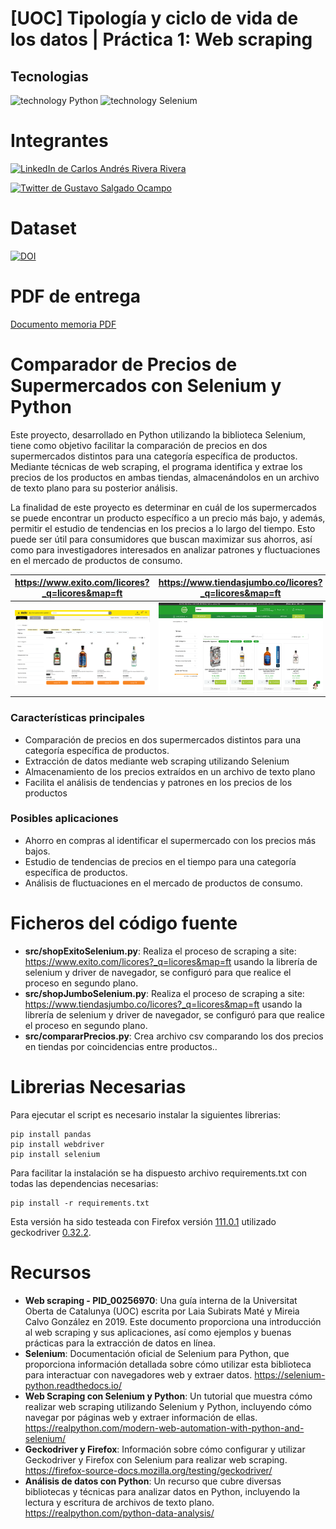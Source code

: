 # [UOC] Tipología y ciclo de vida de los datos | Práctica 1: Web scraping 

## Tecnologias

![technology Python](https://img.shields.io/badge/Python-3.x-blue.svg) ![technology Selenium](https://img.shields.io/badge/-Selenium-green?style=flat&logo=Selenium&logoColor=white)

# Integrantes

[![LinkedIn de Carlos Andrés Rivera Rivera](https://img.shields.io/badge/LinkedIn-Carlos_Andrés_Rivera_Rivera-blue?logo=linkedin&style=social)](https://www.linkedin.com/in/carlos-andres-rivera-rivera-72213069/)

[![Twitter de Gustavo Salgado Ocampo](https://img.shields.io/badge/Twitter-Gustavo_Salgado_Ocampo-blue?logo=twitter&style=social)](https://twitter.com/edgaso)

# Dataset

[![DOI](https://zenodo.org/badge/DOI/10.5281/zenodo.7859422.svg)](https://doi.org/10.5281/zenodo.7859422)

# PDF de entrega

[Documento memoria PDF](Practica1.pdf)

# Comparador de Precios de Supermercados con Selenium y Python

Este proyecto, desarrollado en Python utilizando la biblioteca Selenium, tiene como objetivo facilitar la comparación de precios en dos supermercados distintos para una categoría específica de productos. Mediante técnicas de web scraping, el programa identifica y extrae los precios de los productos en ambas tiendas, almacenándolos en un archivo de texto plano para su posterior análisis.

La finalidad de este proyecto es determinar en cuál de los supermercados se puede encontrar un producto específico a un precio más bajo, y además, permitir el estudio de tendencias en los precios a lo largo del tiempo. Esto puede ser útil para consumidores que buscan maximizar sus ahorros, así como para investigadores interesados en analizar patrones y fluctuaciones en el mercado de productos de consumo.

| https://www.exito.com/licores?_q=licores&map=ft| https://www.tiendasjumbo.co/licores?_q=licores&map=ft |
|-------|----------|
| ![img.png](img.png) | ![img_1.png](img_1.png) | 

### Características principales
* Comparación de precios en dos supermercados distintos para una categoría específica de productos.
* Extracción de datos mediante web scraping utilizando Selenium
* Almacenamiento de los precios extraídos en un archivo de texto plano
* Facilita el análisis de tendencias y patrones en los precios de los productos

### Posibles aplicaciones
* Ahorro en compras al identificar el supermercado con los precios más bajos.
* Estudio de tendencias de precios en el tiempo para una categoría específica de productos.
* Análisis de fluctuaciones en el mercado de productos de consumo.

# Ficheros del código fuente

* **src/shopExitoSelenium.py**: Realiza el proceso de scraping a site: https://www.exito.com/licores?_q=licores&map=ft  usando la librería de selenium y driver de navegador, se configuró para que realice el proceso en segundo plano. 
* **src/shopJumboSelenium.py**: Realiza el proceso de scraping a site: https://www.tiendasjumbo.co/licores?_q=licores&map=ft usando la librería de selenium y driver de navegador, se configuró para que realice el proceso en segundo plano.
* **src/compararPrecios.py**: Crea archivo csv comparando los dos precios en tiendas por coincidencias entre productos..

# Librerias Necesarias

Para ejecutar el script es necesario instalar la siguientes librerias:
```
pip install pandas
pip install webdriver
pip install selenium
```
Para facilitar la instalación se ha dispuesto archivo requirements.txt con todas las dependencias necesarias: 

```
pip install -r requirements.txt
```

Esta versión ha sido testeada con Firefox versión [111.0.1](https://ftp.mozilla.org/pub/firefox/releases/111.0.1/ "111.0.1") utilizado geckodriver [0.32.2](https://github.com/mozilla/geckodriver/releases/tag/v0.32.2 "0.32.2"). 

# Recursos
* **Web scraping - PID_00256970**:  Una guía interna de la Universitat Oberta de Catalunya (UOC) escrita por Laia Subirats Maté y Mireia Calvo González en 2019. Este documento proporciona una introducción al web scraping y sus aplicaciones, así como ejemplos y buenas prácticas para la extracción de datos en línea.
* **Selenium**:  Documentación oficial de Selenium para Python, que proporciona información detallada sobre cómo utilizar esta biblioteca para interactuar con navegadores web y extraer datos.  https://selenium-python.readthedocs.io/
* **Web Scraping con Selenium y Python**: Un tutorial que muestra cómo realizar web scraping utilizando Selenium y Python, incluyendo cómo navegar por páginas web y extraer información de ellas. https://realpython.com/modern-web-automation-with-python-and-selenium/
* **Geckodriver y Firefox**: Información sobre cómo configurar y utilizar Geckodriver y Firefox con Selenium para realizar web scraping.  https://firefox-source-docs.mozilla.org/testing/geckodriver/
* **Análisis de datos con Python**: Un recurso que cubre diversas bibliotecas y técnicas para analizar datos en Python, incluyendo la lectura y escritura de archivos de texto plano.  https://realpython.com/python-data-analysis/
